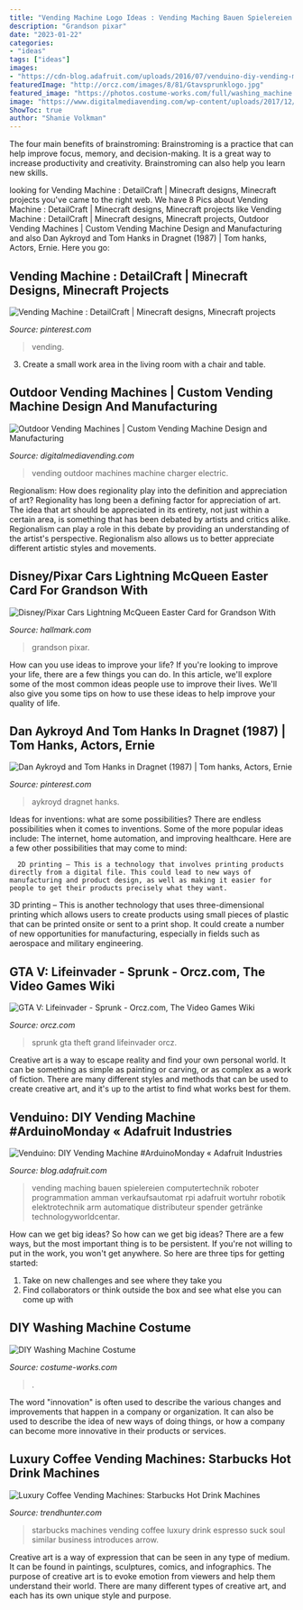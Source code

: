 ```yaml
---
title: "Vending Machine Logo Ideas : Vending Maching Bauen Spielereien Computertechnik Roboter Programmation Amman Verkaufsautomat Rpi Adafruit Wortuhr Robotik Elektrotechnik Arm Automatique Distributeur Spender Getränke Technologyworldcentar"
description: "Grandson pixar"
date: "2023-01-22"
categories:
- "ideas"
tags: ["ideas"]
images:
- "https://cdn-blog.adafruit.com/uploads/2016/07/venduino-diy-vending-machine-ard.jpg"
featuredImage: "http://orcz.com/images/8/81/Gtavsprunklogo.jpg"
featured_image: "https://photos.costume-works.com/full/washing_machine.jpg"
image: "https://www.digitalmediavending.com/wp-content/uploads/2017/12/waterproof-slide4.jpg"
ShowToc: true
author: "Shanie Volkman"
---
```



The four main benefits of brainstroming:
Brainstroming is a practice that can help improve focus, memory, and decision-making. It is a great way to increase productivity and creativity. Brainstroming can also help you learn new skills.

	

		
looking for Vending Machine : DetailCraft | Minecraft designs, Minecraft projects you've came to the right web. We have 8 Pics about Vending Machine : DetailCraft | Minecraft designs, Minecraft projects like Vending Machine : DetailCraft | Minecraft designs, Minecraft projects, Outdoor Vending Machines | Custom Vending Machine Design and Manufacturing and also Dan Aykroyd and Tom Hanks in Dragnet (1987) | Tom hanks, Actors, Ernie. Here you go:
		
    
## Vending Machine : DetailCraft | Minecraft Designs, Minecraft Projects

<img loading=lazy src="https://i.pinimg.com/736x/5e/ee/1e/5eee1ee272f5658c1daf92215f388b17.jpg" onerror="this.onerror=null;this.src='https://tse3.mm.bing.net/th?id=OIP.v3HklSt_5sdb6Z9ibxVv9QHaEE&amp;pid=15.1';" alt="Vending Machine : DetailCraft | Minecraft designs, Minecraft projects">

_Source: pinterest.com_

>vending. 

	

3. Create a small work area in the living room with a chair and table. 

    
## Outdoor Vending Machines | Custom Vending Machine Design And Manufacturing

<img loading=lazy src="https://www.digitalmediavending.com/wp-content/uploads/2017/12/waterproof-slide4.jpg" onerror="this.onerror=null;this.src='https://tse2.mm.bing.net/th?id=OIP.6k-M-QjEoP2iQplOTrIVqgHaEQ&amp;pid=15.1';" alt="Outdoor Vending Machines | Custom Vending Machine Design and Manufacturing">

_Source: digitalmediavending.com_

>vending outdoor machines machine charger electric. 

	

Regionalism: How does regionality play into the definition and appreciation of art?
Regionality has long been a defining factor for appreciation of art. The idea that art should be appreciated in its entirety, not just within a certain area, is something that has been debated by artists and critics alike. Regionalism can play a role in this debate by providing an understanding of the artist's perspective. Regionalism also allows us to better appreciate different artistic styles and movements.

    
## Disney/Pixar Cars Lightning McQueen Easter Card For Grandson With

<img loading=lazy src="https://www.hallmark.com/dw/image/v2/AALB_PRD/on/demandware.static/-/Sites-hallmark-master/default/dwe2020e6d/images/finished-goods/Cars-Lightning-McQueen-Grandson-Easter-Card-With-Stickers_429EKD2643_04.jpg?sw=1200&amp;sh=1200&amp;sm=fit" onerror="this.onerror=null;this.src='https://tse1.mm.bing.net/th?id=OIP.F3_Q8TlKA_2Osz1Wp0XofgHaHa&amp;pid=15.1';" alt="Disney/Pixar Cars Lightning McQueen Easter Card for Grandson With">

_Source: hallmark.com_

>grandson pixar. 

	

How can you use ideas to improve your life?
If you're looking to improve your life, there are a few things you can do. In this article, we'll explore some of the most common ideas people use to improve their lives. We'll also give you some tips on how to use these ideas to help improve your quality of life.

    
## Dan Aykroyd And Tom Hanks In Dragnet (1987) | Tom Hanks, Actors, Ernie

<img loading=lazy src="https://i.pinimg.com/736x/82/ba/8b/82ba8b6ef0386df693c6654bb2814d3e.jpg" onerror="this.onerror=null;this.src='https://tse2.mm.bing.net/th?id=OIP.QIa9dJ326C5ALXOq5PnWVQHaLH&amp;pid=15.1';" alt="Dan Aykroyd and Tom Hanks in Dragnet (1987) | Tom hanks, Actors, Ernie">

_Source: pinterest.com_

>aykroyd dragnet hanks. 

	

Ideas for inventions: what are some possibilities?
There are endless possibilities when it comes to inventions. Some of the more popular ideas include:
The internet, home automation, and improving healthcare. Here are a few other possibilities that may come to mind: 

      2D printing – This is a technology that involves printing products directly from a digital file. This could lead to new ways of manufacturing and product design, as well as making it easier for people to get their products precisely what they want.
3D printing – This is another technology that uses three-dimensional printing which allows users to create products using small pieces of plastic that can be printed onsite or sent to a print shop. It could create a number of new opportunities for manufacturing, especially in fields such as aerospace and military engineering.

    
## GTA V: Lifeinvader - Sprunk - Orcz.com, The Video Games Wiki

<img loading=lazy src="http://orcz.com/images/8/81/Gtavsprunklogo.jpg" onerror="this.onerror=null;this.src='https://tse3.mm.bing.net/th?id=OIP.xjpM9PJrC9DR0CF6nMpnpwAAAA&amp;pid=15.1';" alt="GTA V: Lifeinvader - Sprunk - Orcz.com, The Video Games Wiki">

_Source: orcz.com_

>sprunk gta theft grand lifeinvader orcz. 

	

Creative art is a way to escape reality and find your own personal world. It can be something as simple as painting or carving, or as complex as a work of fiction. There are many different styles and methods that can be used to create creative art, and it's up to the artist to find what works best for them.

    
## Venduino: DIY Vending Machine #ArduinoMonday « Adafruit Industries

<img loading=lazy src="https://cdn-blog.adafruit.com/uploads/2016/07/venduino-diy-vending-machine-ard.jpg" onerror="this.onerror=null;this.src='https://tse1.mm.bing.net/th?id=OIP.Vb1Sc9IbYNgVtEUvmdJcYgHaH4&amp;pid=15.1';" alt="Venduino: DIY Vending Machine #ArduinoMonday « Adafruit Industries">

_Source: blog.adafruit.com_

>vending maching bauen spielereien computertechnik roboter programmation amman verkaufsautomat rpi adafruit wortuhr robotik elektrotechnik arm automatique distributeur spender getränke technologyworldcentar. 

	

How can we get big ideas?
So how can we get big ideas? There are a few ways, but the most important thing is to be persistent. If you're not willing to put in the work, you won't get anywhere. So here are three tips for getting started: 
1. Take on new challenges and see where they take you 
2. Find collaborators or think outside the box and see what else you can come up with 

    
## DIY Washing Machine Costume

<img loading=lazy src="https://photos.costume-works.com/full/washing_machine.jpg" onerror="this.onerror=null;this.src='https://tse2.mm.bing.net/th?id=OIP.6ht1fpcY8hxD8fBAIRt9PQHaLE&amp;pid=15.1';" alt="DIY Washing Machine Costume">

_Source: costume-works.com_

>. 

	

The word "innovation" is often used to describe the various changes and improvements that happen in a company or organization. It can also be used to describe the idea of new ways of doing things, or how a company can become more innovative in their products or services.

    
## Luxury Coffee Vending Machines: Starbucks Hot Drink Machines

<img loading=lazy src="http://cdn.trendhunterstatic.com/thumbs/starbucks-introduces-hot-drink-machines.jpeg" onerror="this.onerror=null;this.src='https://tse3.mm.bing.net/th?id=OIP.fSUSfVafEyQ1ZcbvZ7JK8gHaNf&amp;pid=15.1';" alt="Luxury Coffee Vending Machines: Starbucks Hot Drink Machines">

_Source: trendhunter.com_

>starbucks machines vending coffee luxury drink espresso suck soul similar business introduces arrow. 

	

Creative art is a way of expression that can be seen in any type of medium. It can be found in paintings, sculptures, comics, and infographics. The purpose of creative art is to evoke emotion from viewers and help them understand their world. There are many different types of creative art, and each has its own unique style and purpose.

